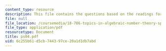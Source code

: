 ```yaml
---
content_type: resource
description: This file contains the questions based on the readings for the course.
file: null
file_location: /coursemedia/18-786-topics-in-algebraic-number-theory-spring-2006/6c255b61d5cb744397ce20a1d1db7abd_ps04.pdf
file_type: application/pdf
resourcetype: Document
title: ps04.pdf
uid: 6c255b61-d5cb-7443-97ce-20a1d1db7abd
---
```

